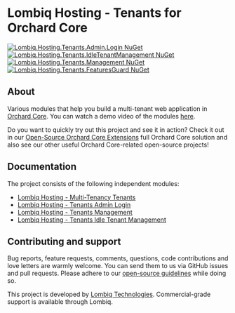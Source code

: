 # Lombiq Hosting - Tenants for Orchard Core

[![Lombiq.Hosting.Tenants.Admin.Login NuGet](https://img.shields.io/nuget/v/Lombiq.Hosting.Tenants.Admin.Login?label=Lombiq.Hosting.Tenants.Admin.Login)](https://www.nuget.org/packages/Lombiq.Hosting.Tenants.Admin.Login/) [![Lombiq.Hosting.Tenants.IdleTenantManagement NuGet](https://img.shields.io/nuget/v/Lombiq.Hosting.Tenants.IdleTenantManagement?label=Lombiq.Hosting.Tenants.IdleTenantManagement)](https://www.nuget.org/packages/Lombiq.Hosting.Tenants.IdleTenantManagement/) [![Lombiq.Hosting.Tenants.Management NuGet](https://img.shields.io/nuget/v/Lombiq.Hosting.Tenants.Management?label=Lombiq.Hosting.Tenants.Management)](https://www.nuget.org/packages/Lombiq.Hosting.Tenants.Management/) [![Lombiq.Hosting.Tenants.FeaturesGuard NuGet](https://img.shields.io/nuget/v/Lombiq.Hosting.Tenants.FeaturesGuard?label=Lombiq.Hosting.Tenants.FeaturesGuard)](https://www.nuget.org/packages/Lombiq.Hosting.Tenants.FeaturesGuard/)

## About

Various modules that help you build a multi-tenant web application in [Orchard Core](https://orchardcore.net/). You can watch a demo video of the modules [here](https://www.youtube.com/watch?v=c9hemoYcjIM&lc=Ugy5jqNChriMx9mLBFN4AaABAg).

Do you want to quickly try out this project and see it in action? Check it out in our [Open-Source Orchard Core Extensions](https://github.com/Lombiq/Open-Source-Orchard-Core-Extensions) full Orchard Core solution and also see our other useful Orchard Core-related open-source projects!

## Documentation

The project consists of the following independent modules:

- [Lombiq Hosting - Multi-Tenancy Tenants](Lombiq.Hosting.MultiTenancy.Tenants/Readme.md)
- [Lombiq Hosting - Tenants Admin Login](Lombiq.Hosting.Tenants.Admin.Login/Readme.md)
- [Lombiq Hosting - Tenants Management](Lombiq.Hosting.Tenants.Management/Readme.md)
- [Lombiq Hosting - Tenants Idle Tenant Management](Lombiq.Hosting.Tenants.IdleTenantManagement/Readme.md)

## Contributing and support

Bug reports, feature requests, comments, questions, code contributions and love letters are warmly welcome. You can send them to us via GitHub issues and pull requests. Please adhere to our [open-source guidelines](https://lombiq.com/open-source-guidelines) while doing so.

This project is developed by [Lombiq Technologies](https://lombiq.com/). Commercial-grade support is available through Lombiq.
